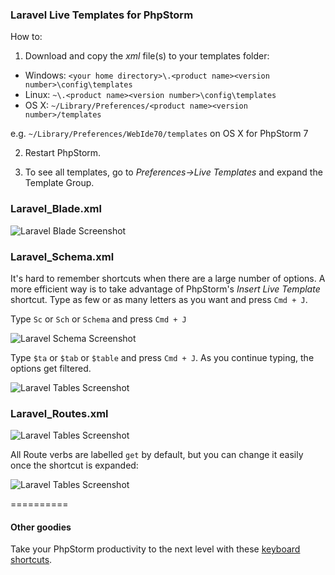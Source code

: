 ### Laravel Live Templates for PhpStorm ###

How to:

1) Download and copy the *xml* file(s) to your templates folder:

* Windows: `<your home directory>\.<product name><version number>\config\templates`
* Linux: `~\.<product name><version number>\config\templates`
* OS X: `~/Library/Preferences/<product name><version number>/templates`

e.g. `~/Library/Preferences/WebIde70/templates` on OS X for PhpStorm 7


2) Restart PhpStorm.

3) To see all templates, go to *Preferences->Live Templates* and expand the Template Group.

### Laravel_Blade.xml ###

![Laravel Blade Screenshot](https://raw.github.com/koomai/phpstorm-laravel-live-templates/master/images/laravel-blade-screenshot.png)

### Laravel_Schema.xml ###

It's hard to remember shortcuts when there are a large number of options. A more efficient way is to take advantage of PhpStorm's *Insert Live Template* shortcut. Type as few or as many letters as you want and press `Cmd + J`. 

Type `Sc` or `Sch` or `Schema` and press `Cmd + J`

![Laravel Schema Screenshot](https://raw.github.com/koomai/phpstorm-laravel-live-templates/master/images/schema-demo.png)

Type `$ta` or `$tab` or `$table` and press `Cmd + J`. As you continue typing, the options get filtered.

![Laravel Tables Screenshot](https://raw.github.com/koomai/phpstorm-laravel-live-templates/master/images/table-demo.png)

### Laravel_Routes.xml ###

![Laravel Tables Screenshot](https://raw.github.com/koomai/phpstorm-laravel-live-templates/master/images/routes-demo.png)

All Route verbs are labelled `get` by default, but you can change it easily once the shortcut is expanded:

![Laravel Tables Screenshot](https://raw.github.com/koomai/phpstorm-laravel-live-templates/master/images/routes-enum-demo.png)

==========
#### Other goodies ####
Take your PhpStorm productivity to the next level with these [keyboard shortcuts](https://gist.github.com/koomai/9340189).
